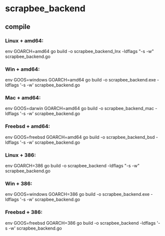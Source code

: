 # scrapbee_backend

## compile

### Linux + amd64:
env GOARCH=amd64 go build -o scrapbee_backend_lnx -ldflags "-s -w" scrapbee_backend.go

### Win + amd64:
env GOOS=windows GOARCH=amd64 go build -o scrapbee_backend.exe -ldflags '-s -w' scrapbee_backend.go

### Mac + amd64:
env GOOS=darwin GOARCH=amd64 go build -o scrapbee_backend_mac -ldflags '-s -w' scrapbee_backend.go

### Freebsd + amd64:
env GOOS=freebsd GOARCH=amd64 go build -o scrapbee_backend_bsd -ldflags '-s -w' scrapbee_backend.go

### Linux + 386:
env GOARCH=386 go build -o scrapbee_backend -ldflags "-s -w" scrapbee_backend.go

### Win + 386:
env GOOS=windows GOARCH=386 go build -o scrapbee_backend.exe -ldflags '-s -w' scrapbee_backend.go

### Freebsd + 386:
env GOOS=freebsd GOARCH=386 go build -o scrapbee_backend -ldflags '-s -w' scrapbee_backend.go


